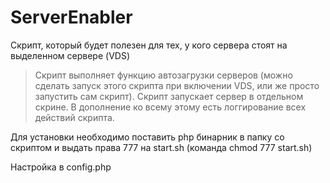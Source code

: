 # ServerEnabler
Скрипт, который будет полезен для тех, у кого сервера стоят на выделенном сервере (VDS)

> Скрипт выполняет функцию автозагрузки серверов (можно сделать запуск этого скрипта при включении VDS, или же просто запустить сам скрипт).
> Скрипт запускает сервер в отдельном скрине.
> В дополнение ко всему этому есть логгирование всех действий скрипта. 

Для установки необходимо поставить php бинарник в папку со скриптом и выдать права 777 на start.sh (команда chmod 777 start.sh)

Настройка в config.php
